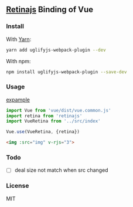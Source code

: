 ## [Retinajs](https://github.com/jgnewman/retinajs) Binding of Vue

### Install

With [Yarn](https://yarnpkg.com):
```bash
yarn add uglifyjs-webpack-plugin --dev
```

With npm:
```bash
npm install uglifyjs-webpack-plugin --save-dev
```

### Usage
[expample](https://wangbinyq.github.io/vue-retina/test/)

```js
import Vue from 'vue/dist/vue.common.js'
import retina from 'retinajs'
import VueRetina from '../src/index'

Vue.use(VueRetina, {retina})
```

```html
<img :src="img" v-rjs="3">
```

### Todo
- [ ] deal size not match when src changed

### License
MIT
